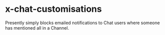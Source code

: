 # x-chat-customisations

Presently simply blocks emailed notifications to Chat users where someone has mentioned all in a Channel.
